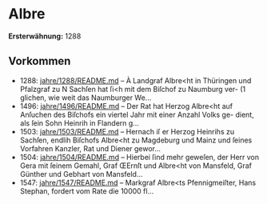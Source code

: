 # Albre

**Ersterwähnung:** 1288

## Vorkommen
- 1288: [jahre/1288/README.md](../jahre/1288/README.md) – À Landgraf Albre<ht in Thüringen und Pfalzgraf zu
N Sachſen hat ſi<h mit dem Biſchof zu Naumburg ver-
(1 glichen, wie weit das Naumburger We...
- 1496: [jahre/1496/README.md](../jahre/1496/README.md) – Der Rat hat Herzog Albre<ht auf Anſuchen des
Biſchofs ein viertel Jahr mit einer Anzahl Volks ge-
dient, als ſein Sohn Heinrih in Flandern g...
- 1503: [jahre/1503/README.md](../jahre/1503/README.md) – Hernach iſ er Herzog Heinrihs zu Sachſen,
endlih Biſchofs Albre<ht zu Magdeburg und Mainz und
ſeines Vorfahren Kanzler, Rat und Diener gewor...
- 1504: [jahre/1504/README.md](../jahre/1504/README.md) – Hierbei ſind mehr
geweſen, der Herr von Gera mit ſeinem Gemahl, Graf
ŒErnſt und Albre<ht von Mansfeld, Graf Günther und
Gebhart von Mansfeld...
- 1547: [jahre/1547/README.md](../jahre/1547/README.md) – Markgraf Albre<ts Pfennigmeiſter, Hans Stephan,
fordert vom Rate die 10000 fl...
